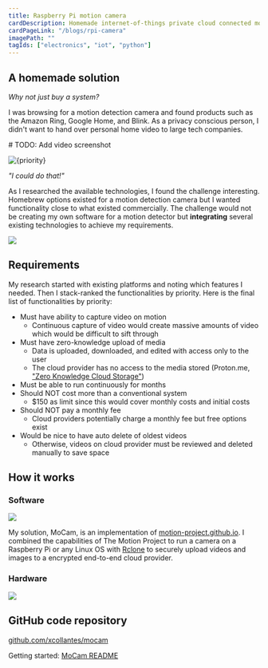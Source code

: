 ```yaml
---
title: Raspberry Pi motion camera
cardDescription: Homemade internet-of-things private cloud connected motion-detecting camera.
cardPageLink: "/blogs/rpi-camera"
imagePath: ""
tagIds: ["electronics", "iot", "python"]
---
```


## A homemade solution

_Why not just buy a system?_

I was browsing for a motion detection camera and found products such as the
Amazon Ring, Google Home, and Blink. As a privacy conscious person, I didn't
want to hand over personal home video to large tech companies.

\# TODO: Add video screenshot

![{priority}]()

_"I could do that!"_

As I researched the available technologies, I found the challenge interesting.
Homebrew options existed for a motion detection camera but I wanted
functionality close to what existed commercially. The challenge would not be
creating my own software for a motion detector but **integrating** several
existing technologies to achieve my requirements.

![](/blogs/images/rpi_camera/zucc.webp)

## Requirements

My research started with existing platforms and noting which features I needed.
Then I stack-ranked the functionalities by priority. Here is the final list of
functionalities by priority:

- Must have ability to capture video on motion
  - Continuous capture of video would create massive amounts of video which
    would be difficult to sift through
- Must have zero-knowledge upload of media
  - Data is uploaded, downloaded, and edited with access only to the user
  - The cloud provider has no access to the media stored (Proton.me, ["Zero
    Knowledge Cloud
    Storage"](https://proton.me/blog/zero-knowledge-cloud-storage))
- Must be able to run continuously for months
- Should NOT cost more than a conventional system
  - $150 as limit since this would cover monthly costs and initial costs
- Should NOT pay a monthly fee
  - Cloud providers potentially charge a monthly fee but free options exist
- Would be nice to have auto delete of oldest videos
  - Otherwise, videos on cloud provider must be reviewed and deleted manually to
    save space

## How it works

### Software

![](/blogs/images/rpi_camera/rclone.svg)

My solution, MoCam, is an implementation of
[motion-project.github.io](https://motion-project.github.io). I combined the
capabilities of The Motion Project to run a camera on a Raspberry Pi or any
Linux OS with [Rclone](https://rclone.org) to securely upload videos and images
to a encrypted end-to-end cloud provider.

### Hardware

![](/blogs/images/rpi_camera/rpi.webp)

## GitHub code repository

[github.com/xcollantes/mocam](https://github.com/xcollantes/mocam)

Getting started: [MoCam README](https://github.com/xcollantes/portfolio/blob/main/README.md)
